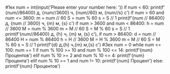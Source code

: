 #1ex
num = int(input('Please enter your number here: '))
if num < 60:
    print(f' {num//86400} д, {num//3600} ч, {num//60} м, {num//s} с')
if num > 60 and num <= 3600:
    m = num // 60
    S = num % 60
    s = S // 1
    print(f'{num // 86400} д, {num // 3600} ч, {m} м, {s} с')
if num > 3600 and num < 86400:
    h = num // 3600
    M = num % 3600
    m = M // 60
    S = M % 60
    s = S // 1
    print(f'{num//86400} д, {h} ч, {m} м, {s} с'),
if num > 86400:
    d = num // 86400
    H = num % 86400
    h = H // 3600
    M = H % 3600
    m = M // 60
    S = M % 60
    s = S // 1
    print(f'{d} д,{h} ч,{m} м,{s} с')
#3ex
num = 0
while num <= 100:
    num += 1
    if num % 100 >= 10 and num % 100 <= 14:
      print(f'{num} Процентов')
    elif num % 10 >= 2 and num % 10 <= 4:
      print(f'{num} Процента')
    elif num % 10 == 1 and num != 10:
      print(f'{num} Процент')
    else:
      print(f'{num} Процентов')
